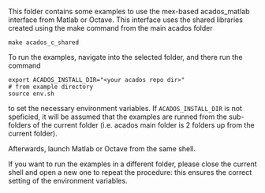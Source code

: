 This folder contains some examples to use the mex-based acados_matlab interface from Matlab or Octave.
This interface uses the shared libraries created using the make command from the main acados folder
```
make acados_c_shared
```

To run the examples, navigate into the selected folder, and there run the command
```
export ACADOS_INSTALL_DIR="<your acados repo dir>"
# from example directory
source env.sh
```
to set the necessary environment variables.
If `ACADOS_INSTALL_DIR` is not speficied, it will be assumed that the examples are runned from the sub-folders of the current folder (i.e. acados main folder is 2 folders up from the current folder).

Afterwards, launch Matlab or Octave from the same shell.

If you want to run the examples in a different folder, please close the current shell and open a new one to repeat the procedure: this ensures the correct setting of the environment variables.
